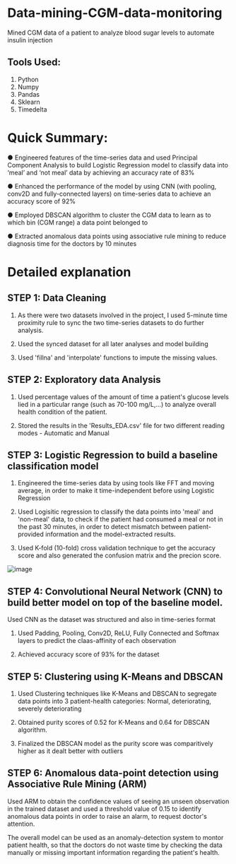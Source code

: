 # Data-mining-CGM-data-monitoring
Mined CGM data of a patient to analyze blood sugar levels to automate insulin injection

## Tools Used:
1. Python 
  1. Numpy
  2. Pandas
  3. Sklearn
  4. Timedelta

# Quick Summary:

● Engineered features of the time-series data and used Principal Component Analysis to build Logistic Regression model to classify data into ‘meal’ and ‘not meal’ data by achieving an accuracy rate of 83%

● Enhanced the performance of the model by using CNN (with pooling, conv2D and fully-connected layers) on time-series data to achieve an accuracy score of 92%

● Employed DBSCAN algorithm to cluster the CGM data to learn as to which bin (CGM range) a data point belonged to

● Extracted anomalous data points using associative rule mining to reduce diagnosis time for the doctors by 10 minutes

# Detailed explanation

## STEP 1: Data Cleaning

1. As there were two datasets involved in the project, I used 5-minute time proximity rule to sync the two time-series datasets to do further analysis.

2. Used the synced dataset for all later analyses and model building

2. Used 'fillna' and 'interpolate' functions to impute the missing values.
 
## STEP 2: Exploratory data Analysis

1. Used percentage values of the amount of time a patient's glucose levels lied in a particular range (such as 70-100 mg/L,...) to analyze overall health condition of the patient.

2. Stored the results in the 'Results_EDA.csv' file for two different reading modes - Automatic and Manual

## STEP 3: Logistic Regression to build a baseline classification model

1. Engineered the time-series data by using tools like FFT and moving average, in order to make it time-independent before using Logistic Regression

2. Used Logisitic regression to classify the data points into 'meal' and 'non-meal' data, to check if the patient had consumed a meal or not in the past 30 minutes, in order to detect mismatch between patient-provided information and the model-extracted results.

3. Used K-fold (10-fold) cross validation technique to get the accuracy score and also generated the confusion matrix and the precion score.

![image](https://user-images.githubusercontent.com/64389100/138205419-a7d5f764-44dc-48f9-9a09-2323bcd4f3ac.png)

## STEP 4: Convolutional Neural Network (CNN) to build better model on top of the baseline model.

Used CNN as the dataset was structured and also in time-series format 

1. Used Padding, Pooling, Conv2D, ReLU, Fully Connected and Softmax layers to predict the claas-affinity of each observation

2. Achieved accuracy score of 93% for the dataset

## STEP 5: Clustering using K-Means and DBSCAN

1. Used Clustering techniques like K-Means and DBSCAN to segregate data points into 3 patient-health categories: Normal, deteriorating, severely deteriorating  

2. Obtained purity scores of 0.52 for K-Means and 0.64 for DBSCAN algorithm.

3. Finalized the DBSCAN model as the purity score was comparitively higher as it dealt better with outliers

## STEP 6: Anomalous data-point detection using Associative Rule Mining (ARM)

Used ARM to obtain the confidence values of seeing an unseen observation in the trained dataset and used a threshold value of 0.15 to identify anomalous data points in order to raise an alarm, to request doctor's attention.


The overall model can be used as an anomaly-detection system to montor patient health, so that the doctors do not waste time by checking the data manually or missing important information regarding the patient's health.
